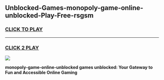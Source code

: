 
## Unblocked-Games-monopoly-game-online-unblocked-Play-Free-rsgsm
<h3>
<a href="https://premium76.site?title=monopoly-game-online-unblocked&ref=15A">CLICK TO PLAY</a></h3>
<hr>

<h3>
<a href="https://premium76.site?title=monopoly-game-online-unblocked&ref=15A">CLICK 2 PLAY</a>
  
</h3>

<a href="https://premium76.site?title=monopoly-game-online-unblocked&ref=15A"><img src="https://clearcache.store/games.png"></a>


**monopoly-game-online-unblocked games unblocked: Your Gateway to Fun and Accessible Online Gaming**
